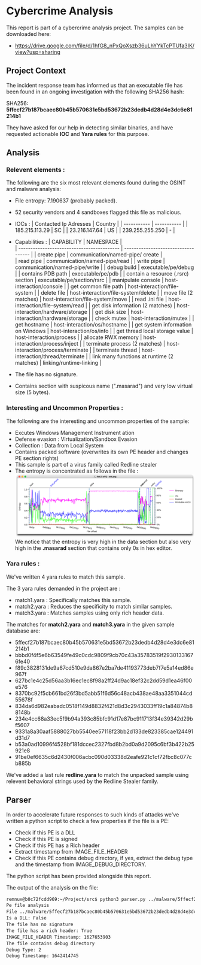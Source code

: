 # Cybercrime Analysis
This report is part of a cybercrime analysis project. 
The samples can be downloaded here:
- https://drive.google.com/file/d/1hfG8_nPxQoXszb36uLhYYkTcPTUfa3IK/view?usp=sharing

## Project Context
The incident response team has informed us that an executable file has been found in an ongoing investigation with the following SHA256 hash:

SHA256: __5ffecf27b187bcaec80b45b570631e5bd53672b23dedb4d28d4e3dc6e81214b1__

They have asked for our help in detecting similar binaries, and have requested actionable __IOC__ and __Yara rules__ for this purpose.

## Analysis
### __Relevent elements :__

The following are the six most relevant elements found during the OSINT and malware analysis:
- File entropy: 7.190637 (probably packed).
- 52 security vendors and 4 sandboxes flagged this file as malicious.
- IOCs :
    | Contacted Ip Adresses      | Country |
    | ----------- | ----------- |
    | 185.215.113.29      | SC       |
    | 23.216.147.64   | US        |
    | 239.255.255.250 | - |
- Capabilities :
    | CAPABILITY                                 | NAMESPACE                           |   
    | ------------------------------------------ | ----------------------------------- | 
    | create pipe                                | communication/named-pipe/  create   |   
    | read pipe                                  | communication/named-pipe/read       |
    | write pipe                                 | communication/named-pipe/write      |
    | debug build                                | executable/pe/debug                 |
    | contains PDB path                          | executable/pe/pdb                   |
    | contain a resource (.rsrc) section         | executable/pe/section/rsrc          |
    | manipulate console                         | host-interaction/console            |
    | get common file path                       | host-interaction/file-system        |
    | delete file                                | host-interaction/file-system/delete |
    | move file (2 matches)                      | host-interaction/file-system/move   |
    | read .ini file                             | host-interaction/file-system/read   |
    | get disk information (2 matches)           | host-interaction/hardware/storage   |
    | get disk size                              | host-interaction/hardware/storage   |
    | check mutex                                | host-interaction/mutex              |
    | get hostname                               | host-interaction/os/hostname        |
    | get system information on Windows          | host-interaction/os/info            |
    | get thread local storage value             | host-interaction/process            |
    | allocate RWX memory                        | host-interaction/process/inject     |
    | terminate process (2 matches)              | host-interaction/process/terminate  |
    | terminate thread                           | host-interaction/thread/terminate   |
    | link many functions at runtime (2 matches) | linking/runtime-linking             |

- The file has no signature.
- Contains section with suspicous name (".masarad") and very low virtual size (5 bytes).


### __Interesting and Uncommon Properties :__
The following are the interesting and uncommon properties of the sample:
- Excutes Windows Management Instrument ation
- Defense evasion : Virtualization/Sandbox Evasion
- Collection : Data from Local System
- Contains packed software (overwrites its own PE header and changes PE section rights)
- This sample is part of a virus family called Redline stealer 
- The entropy is concentrated as follows in the file :
    ![Entropy Graph](./Entropy.png "Entropy Graph")
    We notice that the entropy is very high in the data section but also very high in the __.masarad__ section that contains only 0s in hex editor.

### __Yara rules :__

We've written 4 yara rules to match this sample. 

The 3 yara rules demanded in the project are :
- match1.yara : Specifically matches this sample.
- match2.yara : Reduces the specificity to match similar samples.
- match3.yara : Matches samples using only rich header data.

The matches for __match2.yara__ and __match3.yara__ in the given sample database are:
- 5ffecf27b187bcaec80b45b570631e5bd53672b23dedb4d28d4e3dc6e81214b1
- bbbd0f4f5e6b63549fe49c0cdc9809f9cb70c43a35783519f29301331676fe40
- f89c3828131de9a67cd510e9da867e2ba7de41193773deb7f7e5a14ed86e967f
- 627bc1e4c25d56aa3b16ec1ec8f98a2ff24d9ac18ef32c2dd59d1ea46f00e576
- 8370bc92f5cb661bd26f3bd5abb51f6d56c48acb438ae48aa3351044cd55678f
- 834da6d982eabadc0518f149d8832f421d8d3c2943033ff19c1a84874b88148b
- 234e4cc68a33ec5f9b94a393c85bfc91d17e87bc911713f34e39342d29bf5607
- 9331a8a30aaf5888027bb5540ee57118f23bb2d133de823385cae124491d31d7
- b53a0ad10996f4528bf181dccec2327fbd8b2bd0a9d2095c6bf3b422b25921e8
- 91be0ef6635c6d2430f006acbc090d03338d2eafe921c1cf72fbc8c077cb885b

We've added a last rule __redline.yara__ to match the unpacked sample using relevent behavioral strings used by the Redline Stealer family.

## Parser
In order to accelerate future responses to such kinds of attacks we've written a python script to check a few properties if the file is a PE:

- Check if this PE is a DLL
- Check if this PE is signed
- Check if this PE has a Rich header
- Extract timestamp from IMAGE_FILE_HEADER
- Check if this PE contains debug directory, if yes, extract the debug type and the timestamp from IMAGE_DEBUG_DIRECTORY.
  
The python script has been provided alongside this report.

The output of the analysis on the file:
```bash
remnux@b0c72fcdd969:~/Project/src$ python3 parser.py ../malware/5ffecf27b187bcaec80b45b570631e5bd53672b23dedb4d28d4e3dc6e81214b1
Pe file analysis
File ../malware/5ffecf27b187bcaec80b45b570631e5bd53672b23dedb4d28d4e3dc6e81214b1 is a PE file.
Is a DLL: False
The file has no signature
The file has a rich header: True
IMAGE_FILE_HEADER Timestamp: 1627653903
The file contains debug directory
Debug Type: 2
Debug Timestamp: 1642414745
```

